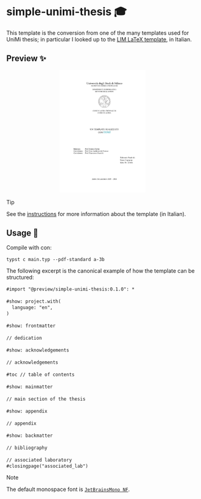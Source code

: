 # simple-unimi-thesis 🎓

This template is the conversion from one of the many templates used for UniMi thesis; in particular I looked up to the [LIM LaTeX template](https://www.overleaf.com/project/641879675262cde2a670826b), in Italian.

## Preview ✨

<p align="center">
  <img alt="Frontispiece/First page" src="thumbnail.png" width="45%">
</p>

> [!TIP]
> See the [instructions](https://github.com/VictuarVi/Template-Tesi-UniMi/blob/410379440c495c0b10f4c968bf9686d4cada0869/docs/instructions.pdf) for more information about the template (in Italian).

## Usage 🚀

Compile with con:

```shell
typst c main.typ --pdf-standard a-3b
```

The following excerpt is the canonical example of how the template can be structured:

```typ
#import "@preview/simple-unimi-thesis:0.1.0": *

#show: project.with(
  language: "en",
)

#show: frontmatter

// dedication

#show: acknowledgements

// acknowledgements

#toc // table of contents

#show: mainmatter

// main section of the thesis

#show: appendix

// appendix

#show: backmatter

// bibliography

// associated laboratory
#closingpage("associated_lab")

```

> [!NOTE]
> The default monospace font is [`JetBrainsMono NF`](https://fonts.google.com/specimen/JetBrains+Mono).
